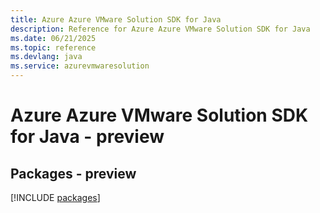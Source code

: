 ```yaml
---
title: Azure Azure VMware Solution SDK for Java
description: Reference for Azure Azure VMware Solution SDK for Java
ms.date: 06/21/2025
ms.topic: reference
ms.devlang: java
ms.service: azurevmwaresolution
---
```

# Azure Azure VMware Solution SDK for Java - preview
## Packages - preview
[!INCLUDE [packages](azure-vmware-solution-index.md)]